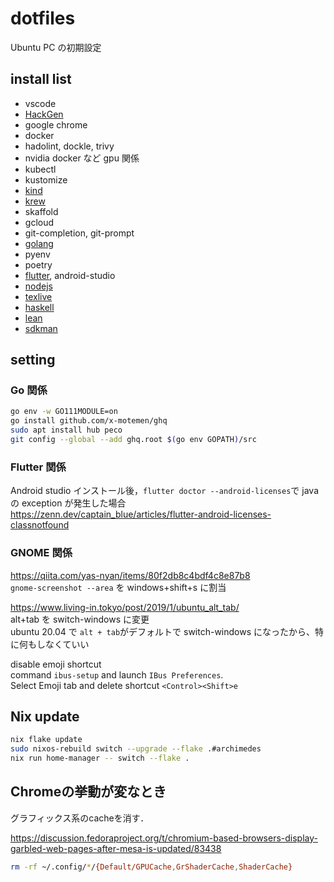 # dotfiles

Ubuntu PC の初期設定

## install list

- vscode
- [HackGen](https://github.com/yuru7/HackGen)
- google chrome
- docker
- hadolint, dockle, trivy
- nvidia docker など gpu 関係
- kubectl
- kustomize
- [kind](https://kind.sigs.k8s.io/docs/user/quick-start/#installation)
- [krew](https://krew.sigs.k8s.io/docs/user-guide/setup/install/)
- skaffold
- gcloud
- git-completion, git-prompt
- [golang](https://go.dev/doc/install)
- pyenv
- poetry
- [flutter](https://flutter.dev/docs/get-started/install/linux), android-studio
- [nodejs](https://volta.sh/)
- [texlive](https://texwiki.texjp.org/?Linux)
- [haskell](https://www.haskell.org/downloads/)
- [lean](https://leanprover.github.io/lean4/doc/quickstart.html)
- [sdkman](https://sdkman.io/)

## setting

### Go 関係

```sh
go env -w GO111MODULE=on
go install github.com/x-motemen/ghq
sudo apt install hub peco
git config --global --add ghq.root $(go env GOPATH)/src
```

### Flutter 関係

Android studio インストール後，`flutter doctor --android-licenses`で java の exception が発生した場合  
<https://zenn.dev/captain_blue/articles/flutter-android-licenses-classnotfound>

### GNOME 関係

<https://qiita.com/yas-nyan/items/80f2db8c4bdf4c8e87b8>  
`gnome-screenshot --area`
を windows+shift+s に割当

<https://www.living-in.tokyo/post/2019/1/ubuntu_alt_tab/>  
alt+tab を switch-windows に変更  
ubuntu 20.04 で `alt + tab`がデフォルトで switch-windows になったから、特に何もしなくていい

disable emoji shortcut  
command `ibus-setup` and launch `IBus Preferences`.  
Select Emoji tab and delete shortcut `<Control><Shift>e`

## Nix update

```sh
nix flake update
sudo nixos-rebuild switch --upgrade --flake .#archimedes
nix run home-manager -- switch --flake .
```

## Chromeの挙動が変なとき

グラフィックス系のcacheを消す．

<https://discussion.fedoraproject.org/t/chromium-based-browsers-display-garbled-web-pages-after-mesa-is-updated/83438>

```sh
rm -rf ~/.config/*/{Default/GPUCache,GrShaderCache,ShaderCache}
```
